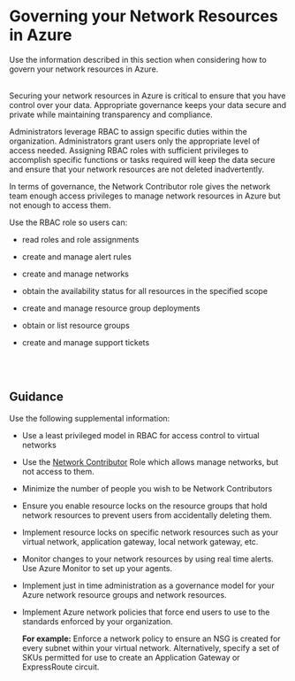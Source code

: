 # Governing your Network Resources in Azure
Use the information described in this section when considering how to govern your network resources in Azure.
<br />
<br />

Securing your network resources in Azure is critical to ensure that you have control over your data. Appropriate governance keeps your data secure and private while maintaining transparency and compliance.

Administrators leverage RBAC to assign specific duties within the organization. Administrators  grant users only the appropriate level of access needed. Assigning RBAC roles with sufficient privileges to accomplish specific functions or tasks required will keep the data secure and ensure that your network resources are not deleted inadvertently. 

In terms of governance, the Network Contributor role gives the network team enough access privileges to manage network resources in Azure but not enough to access them. 

Use the RBAC role so users can:
- read roles and role assignments
	
- create and manage alert rules
- create and manage networks
- obtain the availability status for all resources in the specified scope
- create and manage resource group deployments
- obtain or list resource groups
- create and manage support tickets
<br />
<br />

## Guidance
Use the following supplemental information:
- Use a least privileged model in RBAC for access control to virtual networks

- Use the [Network Contributor](https://docs.microsoft.com/en-us/azure/role-based-access-control/built-in-roles#network-contributor) Role which allows manage networks, but not access to them.
- Minimize the number of people you wish to be Network Contributors
- Ensure you enable resource locks on the resource groups that hold network resources to prevent users from accidentally deleting them.
- Implement resource locks on specific network resources such as your virtual network, application gateway, local network gateway, etc.
- Monitor changes to your network resources by using real time alerts. Use Azure Monitor to set up your agents.
- Implement just in time administration as a governance model for your Azure network resource groups and network resources.
- Implement Azure network policies that force end users to use to the standards enforced by your organization. 
	
  **For example:**  Enforce a network policy to ensure an NSG is created for every subnet within your virtual network. Alternatively, specify a set of SKUs permitted for use to create an Application Gateway or ExpressRoute circuit.

